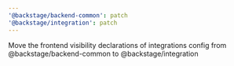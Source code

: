 ```yaml
---
'@backstage/backend-common': patch
'@backstage/integration': patch
---
```


Move the frontend visibility declarations of integrations config from @backstage/backend-common to @backstage/integration
